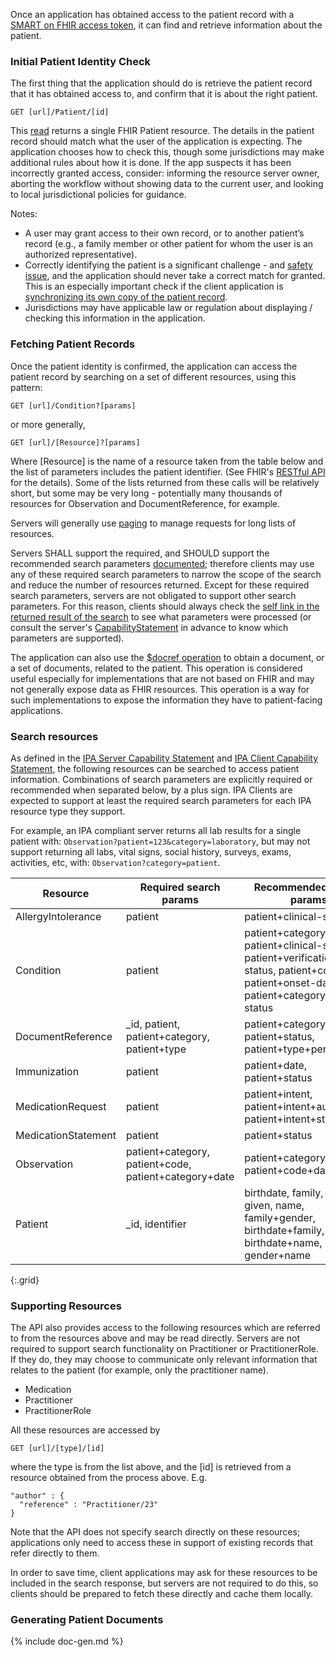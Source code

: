Once an application has obtained access to the patient record with a <span class="bg-success" markdown="1">[SMART on FHIR access token](access.html)</span><!-- new-content -->, it can 
find and retrieve information about the patient. 

### Initial Patient Identity Check 

The first thing that the application should do is retrieve the patient record that it has obtained access to, and confirm that it is about the right patient.

    GET [url]/Patient/[id]

This [read](http://hl7.org/fhir/http.html#read) returns a single FHIR Patient resource.
The details in the patient record should match what the user of the application is expecting. The application chooses how to check this, though some jurisdictions may make additional rules about how it is done. If the app suspects it has been incorrectly granted access, consider: informing the resource server owner, aborting the workflow without showing data to the current user, and looking to local jurisdictional policies for guidance.



Notes:
* A user may grant access to their own record, or to another patient’s record (e.g., a family member or other patient for whom the user is an authorized representative).
* Correctly identifying the patient is a significant challenge - and [safety issue](security.html#patient-safety), and the application should never take a correct match for granted. This is an especially important check if the client application is [synchronizing its own copy of the patient record](synchronization.html).
* Jurisdictions may have applicable law or regulation about displaying / checking this information in the application.

### Fetching Patient Records 

Once the patient identity is confirmed, the application can access the patient record by searching on a set of different resources, using this pattern:

    GET [url]/Condition?[params]
    
or more generally, 

    GET [url]/[Resource]?[params]

Where [Resource] is the name of a resource taken from the table below and the list of parameters includes the patient identifier. (See FHIR's [RESTful API](https://www.hl7.org/fhir/http.html#styleguide) for the details). Some of the lists returned from these calls will be relatively short, but some may be very long - potentially many thousands of resources for Observation and DocumentReference, for example. 

Servers will generally use [paging](http://hl7.org/fhir/http.html#paging) to manage requests for long lists of resources. 

Servers SHALL support the required, and SHOULD support the recommended search parameters [documented](#search-resources); therefore clients may use any of these required search parameters to narrow the scope of the search and reduce the number of resources returned. Except for these required search parameters, servers are not obligated to support other  search parameters. For this reason, clients should always check the [self link in the returned result of the search](http://hl7.org/fhir/search.html#errors) to see what parameters were processed (or consult the server's [CapabilityStatement](CapabilityStatement-ipa-server.html) in advance to know which parameters are supported). 

The application can also use the [$docref operation](OperationDefinition-docref.html) to obtain a document, or a set of documents, related to the patient. This operation is considered useful especially for implementations that are not based on FHIR and may not generally expose data as FHIR resources. This operation is a way for such implementations to expose the information they have to patient-facing applications.

### Search resources 

As defined in the [IPA Server Capability Statement](CapabilityStatement-ipa-server.html) <span class="bg-success" markdown="1">and [IPA Client Capability Statement](CapabilityStatement-ipa-client.html)</span><!-- new-content -->, the following resources can be searched to access patient information. Combinations of search parameters are explicitly required or recommended when separated below, by a plus sign. <span class="bg-success" markdown="1">IPA Clients are expected to support at least the required search parameters for each IPA resource type they support.</span><!-- new-content -->

For example, an IPA compliant server returns all lab results for a single patient  with: `Observation?patient=123&category=laboratory`, but may not support returning all labs, vital signs, social history, surveys, exams, activities, etc, with: `Observation?category=patient`.

|Resource | Required search params| Recommended search params |
| ------- | ----------------------- | ---------------------- |
| AllergyIntolerance    | patient   | patient+clinical-status |
| Condition             | patient   | patient+category, patient+clinical-status, patient+verification-status, patient+code, patient+onset-date, patient+category+clinical-status|
| DocumentReference     | \_id, patient, patient+category, patient+type | patient+category+date, patient+status, patient+type+period |
| Immunization          | patient   | patient+date, patient+status |
| MedicationRequest     | patient   | patient+intent, patient+intent+authoredon, patient+intent+status |
| MedicationStatement   | patient	| patient+status                    |
| Observation           | patient+category, patient+code, patient+category+date 	| patient+category+status, patient+code+date |
| Patient               | \_id, identifier | birthdate, family, gender, given, name, family+gender, birthdate+family, birthdate+name, gender+name |
{:.grid}


### Supporting Resources

<div class="bg-success" markdown="1">
The API also provides access to the following resources which are referred to from the resources above and may be read directly. Servers are not required to support search functionality on Practitioner or PractitionerRole. If they do, they may choose to communicate only relevant information that relates to the patient (for example, only the practitioner name).
</div><!-- new-content -->

* Medication
* Practitioner
* PractitionerRole

All these resources are accessed by 

    GET [url]/[type]/[id]
    
where the type is from the list above, and the [id] is retrieved from a resource obtained from the process above.
E.g. 

    "author" : {
      "reference" : "Practitioner/23"
    }

Note that the API does not specify search directly on these resources; applications only need to access these 
in support of existing records that refer directly to them. 

In order to save time, client applications may ask for these resources to be included in the search response, but
servers are not required to do this, so clients should be prepared to fetch these directly and cache them locally. 

### Generating Patient Documents

<div class="bg-success" markdown="1">
{% include doc-gen.md %}
</div><!-- new-content -->

